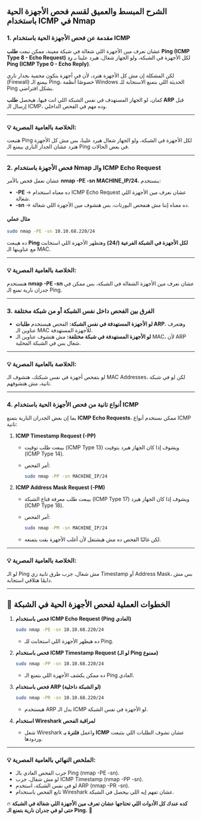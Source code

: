 ## **الشرح المبسط والعميق لقسم فحص الأجهزة الحية باستخدام ICMP في Nmap**

### **1. مقدمة عن فحص الأجهزة الحية باستخدام ICMP**

عشان نعرف مين الأجهزة اللي شغالة في شبكة معينة، ممكن نبعت **طلب Ping (ICMP Type 8 - Echo Request)** لكل الأجهزة في الشبكة، ولو الجهاز شغال، هيرد علينا بـ **رد Ping (ICMP Type 0 - Echo Reply)**.

لكن المشكلة إن مش كل الأجهزة هترد، لأن في أجهزة بتكون محمية بجدار ناري (Firewall) بيمنع الـ Ping، خصوصًا أنظمة Windows الحديثة اللي بتمنع الاستجابة للـ Ping بشكل افتراضي.

كمان، لو الجهاز المستهدف في نفس الشبكة اللي انت فيها، هيحصل **طلب ARP** قبل إرسال الـ ICMP، وده مهم في الفحص الداخلي.

---

### **💡 الخلاصة بالعامية المصرية:**

هنبعت Ping لكل الأجهزة في الشبكة، ولو الجهاز شغال هيرد علينا، بس مش كل الأجهزة هترد عشان الجدار الناري بيمنع الـ Ping في بعض الحالات.

---

### **2. فحص الأجهزة باستخدام Nmap والـ ICMP Echo Request**

عشان نعمل فحص بالأمر **nmap -PE -sn MACHINE_IP/24**، بنستخدم:

- **-PE** → ده معناه استخدام ICMP Echo Request عشان نعرف مين الأجهزة اللي شغالة.
- **-sn** → ده معناه إننا مش هنفحص البورتات، بس هنشوف مين الأجهزة اللي شغالة.

#### **مثال عملي**

```bash
sudo nmap -PE -sn 10.10.68.220/24
```

ده هيبعت **Ping لكل الأجهزة في الشبكة الفرعية (/24)** وهتظهر الأجهزة اللي استجابت مع عناوينها الـ MAC.

---

### **💡 الخلاصة بالعامية المصرية:**

هنستخدم **nmap -PE -sn** عشان نعرف مين الأجهزة الشغالة في الشبكة، بس ممكن في جدران نارية تمنع الـ Ping.

---

### **3. الفرق بين الفحص داخل نفس الشبكة أو من شبكة مختلفة**

- **لو الأجهزة المستهدفة في نفس الشبكة:** الفحص هيستخدم **طلبات ARP**، وهتعرف عناوين الـ MAC للأجهزة المستهدفة.
- **لو الأجهزة المستهدفة في شبكة مختلفة:** مش هتشوف عناوين الـ MAC، لأن ARP شغال بس في الشبكة المحلية.

---

### **💡 الخلاصة بالعامية المصرية:**

لو بتفحص أجهزة في نفس شبكتك، هتشوف الـ MAC Addresses، لكن لو في شبكة تانية، مش هتشوفهم.

---

### **4. أنواع تانية من فحص الأجهزة الحية باستخدام ICMP**

بما إن بعض الجدران النارية بتمنع **ICMP Echo Requests**، ممكن نستخدم أنواع ICMP تانية:

1. **ICMP Timestamp Request (-PP)**
    
    - بيبعت طلب توقيت (ICMP Type 13) ويشوف إذا كان الجهاز هيرد بتوقيت (ICMP Type 14).
    - أمر الفحص:
        
        ```bash
        sudo nmap -PP -sn MACHINE_IP/24
        ```
        
2. **ICMP Address Mask Request (-PM)**
    
    - بيبعت طلب معرفة قناع الشبكة (ICMP Type 17) ويشوف إذا كان الجهاز هيرد (ICMP Type 18).
    - أمر الفحص:
        
        ```bash
        sudo nmap -PM -sn MACHINE_IP/24
        ```
        
    - لكن غالبًا الفحص ده مش هيشتغل لأن أغلب الأجهزة بقت بتمنعه.

---

### **💡 الخلاصة بالعامية المصرية:**

لو الـ Ping مش شغال، جرب طرق تانية زي Timestamp أو Address Mask، بس مش دايمًا هتلاقي استجابة.

---

## **🚀 الخطوات العملية لفحص الأجهزة الحية في الشبكة**

1. **فحص باستخدام ICMP Echo Request (Ping العادي)**
    
    ```bash
    sudo nmap -PE -sn 10.10.68.220/24
    ```
    
    - ده هيظهر الأجهزة اللي استجابت للـ Ping.
2. **فحص باستخدام ICMP Timestamp Request (لو الـ Ping ممنوع)**
    
    ```bash
    sudo nmap -PP -sn 10.10.68.220/24
    ```
    
    - ده ممكن يكشف الأجهزة اللي بتمنع الـ Ping العادي.
3. **فحص باستخدام ARP (لو الشبكة داخلية)**
    
    ```bash
    sudo nmap -PR -sn 10.10.68.220/24
    ```
    
    - هيستخدم ARP بدل الـ ICMP لو الأجهزة في نفس الشبكة.
4. **استخدام Wireshark لمراقبة الفحص**
    
    - شغل Wireshark واعمل **فلترة بـ ICMP** عشان تشوف الطلبات اللي بتتبعت وردودها.

---

### **💡 الملخص النهائي بالعامية المصرية:**

- جرب الفحص العادي بالـ Ping (nmap -PE -sn).
- لو مش شغال، جرب ICMP Timestamp (nmap -PP -sn).
- لو في نفس الشبكة، استخدم ARP (nmap -PR -sn).
- تابع الفحص باستخدام Wireshark عشان تفهم إيه اللي بيحصل في الشبكة.

🔥 **كده عندك كل الأدوات اللي تحتاجها عشان تعرف مين الأجهزة اللي شغالة في الشبكة حتى لو في جدران نارية بتمنع الـ Ping.** 💪